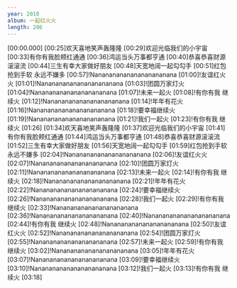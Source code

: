 ```yaml
---
year: 2018
album: 一起红火火
length: 206
---
```

[00:00.000]
[00:25]欢天喜地笑声轰隆隆
[00:29]欢迎光临我们的小宇宙
[00:33]有你有我脸颊红通通
[00:36]鸿运当头万事都亨通
[00:40]恭喜恭喜财源滚滚流
[00:44]三生有幸大家做好朋友
[00:48]天宽地阔一起勾勾手
[00:51]红包抢到手软 永远不嫌多
[00:57]!Nananananananananananana
[01:00]!友谊红火火
[01:01]!Nananananananananananana
[01:03]!团圆万家灯火
[01:04]!Nananananananananananana
[01:07]!未来一起火
[01:08]!有你有我 继续火
[01:12]!Nananananananananananana
[01:14]!年年有花火
[01:16]!Nananananananananananana
[01:18]!要幸福继续火
[01:19]!Nananananananananananana
[01:21]!我们一起火
[01:23]!有你有我 继续火
[01:26]
[01:34]欢天喜地笑声轰隆隆
[01:37]欢迎光临我们的小宇宙
[01:41]有你有我脸颊红通通
[01:44]鸿运当头万事都亨通
[01:48]恭喜恭喜财源滚滚流
[01:52]三生有幸大家做好朋友
[01:56]天宽地阔一起勾勾手
[01:59]红包抢到手软 永远不嫌多
[02:04]!Nananananananananananana
[02:06]!友谊红火火
[02:07]!Nananananananananananana
[02:10]!团圆万家灯火
[02:11]!Nananananananananananana
[02:13]!未来一起火
[02:14]!有你有我 继续火
[02:18]!Nananananananananananana
[02:21]!年年有花火
[02:22]!Nananananananananananana
[02:24]!要幸福继续火
[02:26]!Nananananananananananana
[02:28]!我们一起火
[02:29]!有你有我 继续火
[02:33]!Nananananananananananana
[02:36]!Nananananananananananana
[02:40]!Nananananananananananana
[02:44]!有你有我 继续火
[02:48]!Nananananananananananana
[02:50]!友谊红火火
[02:52]!Nananananananananananana
[02:54]!团圆万家灯火
[02:55]!Nananananananananananana
[02:57]!未来一起火
[02:59]!有你有我 继续火
[03:02]!Nananananananananananana
[03:05]!年年有花火
[03:07]!Nananananananananananana
[03:09]!要幸福继续火
[03:10]!Nananananananananananana
[03:12]!我们一起火
[03:13]!有你有我 继续火
[03:18]
